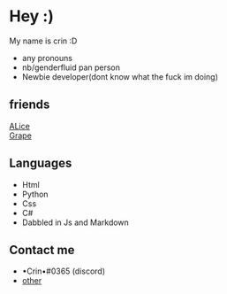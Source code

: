 # Hey :)

My name is crin :D <br/>
- any pronouns
- nb/genderfluid pan person
- Newbie  developer(dont know what the fuck im doing)

## friends
[ALice](https://github.com/transGirl-alice)</br>
[Grape](https://github.com/nylecohen)

## Languages
- Html
- Python
- Css
- C#
- Dabbled in Js and Markdown

## Contact me

 - •Crin•#0365 (discord)
 - [other](https://linktr.ee/crin_)
